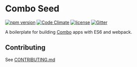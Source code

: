 # Combo Seed

[![npm version](https://badge.fury.io/js/combo-seed.svg)](https://badge.fury.io/js/combo-seed)
[![Code Climate](https://codeclimate.com/github/combojs/combo-seed/badges/gpa.svg)](https://codeclimate.com/github/combojs/combo-seed)
[![license](https://img.shields.io/github/license/mashape/apistatus.svg)](https://opensource.org/licenses/MIT)
[![Gitter](https://img.shields.io/gitter/room/nwjs/nw.js.svg)](https://gitter.im/combo-js/)

A boilerplate for building [Combo](http://www.combojs.com) apps with ES6 and webpack.

## Contributing

See [CONTRIBUTING.md](CONTRIBUTING.md)
